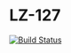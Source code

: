 # LZ-127
[![Build Status](https://travis-ci.org/sterpe/LZ-127.svg?branch=master)](https://travis-ci.org/sterpe/LZ-127)
